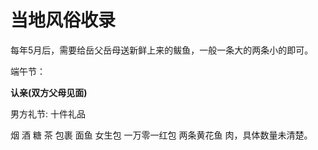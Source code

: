 # 当地风俗收录


每年5月后，需要给岳父岳母送新鲜上来的鲅鱼，一般一条大的两条小的即可。

端午节：

**认亲(双方父母见面)**

男方礼节: 十件礼品 

烟 酒 糖 茶 包裹 面鱼 女生包 一万零一红包 两条黄花鱼 肉，具体数量未清楚。


